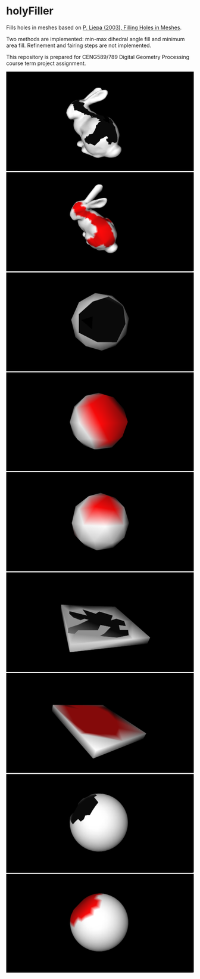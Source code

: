# holyFiller
Fills holes in meshes based on [P. Liepa (2003), Filling Holes in Meshes](https://diglib.eg.org/bitstream/handle/10.2312/SGP.SGP03.200-206/200-206.pdf?sequence=1&isAllowed=y).

Two methods are implemented: min-max dihedral angle fill and minimum area fill. Refinement and fairing steps are not implemented.

This repository is prepared for CENG589/789 Digital Geometry Processing course term project assignment.

![title](images/bunny_orj.png)
![title](images/bunny.png)
![title](images/ico_orj.png)
![title](images/ico1.png)
![title](images/ico2.png)
![title](images/flat_orj.png)
![title](images/flat.png)
![title](images/sphere_orj.png)
![title](images/sphere.png)
